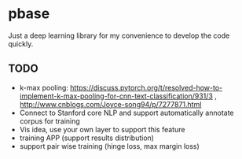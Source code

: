 # pbase

Just a deep learning library for my convenience to develop the code quickly.

## TODO

- k-max pooling: https://discuss.pytorch.org/t/resolved-how-to-implement-k-max-pooling-for-cnn-text-classification/931/3 , http://www.cnblogs.com/Joyce-song94/p/7277871.html
- Connect to Stanford core NLP and support automatically annotate corpus for training
- Vis idea, use your own layer to support this feature
- training APP (support results distribution)
- support pair wise training (hinge loss, max margin loss)
